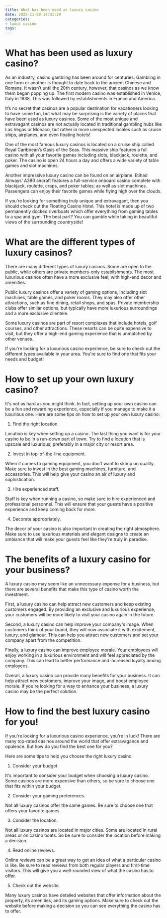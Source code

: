 ```yaml
---
title: What has been used as luxury casino
date: 2022-11-08 14:31:29
categories:
- luxus casino
tags:
---
```



#  What has been used as luxury casino?

As an industry, casino gambling has been around for centuries. Gambling in one form or another is thought to date back to the ancient Chinese and Romans. It wasn’t until the 20th century, however, that casinos as we know them began popping up. The first modern casino was established in Venice, Italy in 1638. This was followed by establishments in France and America.

It’s no secret that casinos are a popular destination for vacationers looking to have some fun, but what may be surprising is the variety of places that have been used as luxury casinos. Some of the most unique and extravagant casinos are not actually located in traditional gambling hubs like Las Vegas or Monaco, but rather in more unexpected locales such as cruise ships, airplanes, and even floating hotels!

One of the most famous luxury casinos is located on a cruise ship called Royal Caribbean’s Oasis of the Seas. This massive ship features a full casino with all your favorite games including slots, blackjack, roulette, and poker. The casino is open 24 hours a day and offers a wide variety of table games and slot machines.

Another impressive luxury casino can be found on an airplane. Etihad Airways’ A380 aircraft features a full-service onboard casino complete with blackjack, roulette, craps, and poker tables; as well as slot machines. Passengers can enjoy their favorite games while flying high over the clouds.

If you’re looking for something truly unique and extravagant, then you should check out the Floating Casino Hotel. This hotel is made up of two permanently docked riverboats which offer everything from gaming tables to a spa and gym. The best part? You can gamble while taking in beautiful views of the surrounding countryside!

#  What are the different types of luxury casinos?

There are many different types of luxury casinos. Some are open to the public, while others are private members-only establishments. The most luxurious casinos often have a more exclusive feel, with high-end decor and amenities.

Public luxury casinos offer a variety of gaming options, including slot machines, table games, and poker rooms. They may also offer other attractions, such as fine dining, retail shops, and spas. Private membership clubs offer similar options, but typically have more luxurious surroundings and a more exclusive clientele.

Some luxury casinos are part of resort complexes that include hotels, golf courses, and other attractions. These resorts can be quite expensive to visit, but they offer a high-end gaming experience that is unmatched by other venues.

If you're looking for a luxurious casino experience, be sure to check out the different types available in your area. You're sure to find one that fits your needs and budget!

#  How to set up your own luxury casino?

It's not as hard as you might think. In fact, setting up your own casino can be a fun and rewarding experience, especially if you manage to make it a luxurious one. Here are some tips on how to set up your own luxury casino:

1. Find the right location.

Location is key when setting up a casino. The last thing you want is for your casino to be in a run-down part of town. Try to find a location that is upscale and luxurious, preferably in a major city or resort area.

2. Invest in top-of-the-line equipment.

When it comes to gaming equipment, you don't want to skimp on quality. Make sure to invest in the best gaming machines, furniture, and accessories. This will help give your casino an air of luxury and sophistication.

3. Hire experienced staff.

Staff is key when running a casino, so make sure to hire experienced and professional personnel. This will ensure that your guests have a positive experience and keep coming back for more.

4. Decorate appropriately.

The decor of your casino is also important in creating the right atmosphere. Make sure to use luxurious materials and elegant designs to create an ambiance that will make your guests feel like they're truly in paradise.

#  The benefits of a luxury casino for your business?

A luxury casino may seem like an unnecessary expense for a business, but there are several benefits that make this type of casino worth the investment.

First, a luxury casino can help attract new customers and keep existing customers engaged. By providing an exclusive and luxurious experience, your customers will be more likely to visit your casino again in the future.

Second, a luxury casino can help improve your company's image. When customers think of your brand, they will now associate it with excitement, luxury, and glamour. This can help you attract new customers and set your company apart from the competition.

Finally, a luxury casino can improve employee morale. Your employees will enjoy working in a luxurious environment and will feel appreciated by the company. This can lead to better performance and increased loyalty among employees.

Overall, a luxury casino can provide many benefits for your business. It can help attract new customers, improve your image, and boost employee morale. If you're looking for a way to enhance your business, a luxury casino may be the perfect solution.

#  How to find the best luxury casino for you!

If you're looking for a luxurious casino experience, you're in luck! There are many top-rated casinos around the world that offer extravagance and opulence. But how do you find the best one for you?

Here are some tips to help you choose the right luxury casino:

1. Consider your budget.

It's important to consider your budget when choosing a luxury casino. Some casinos are more expensive than others, so be sure to choose one that fits within your budget.

2. Consider your gaming preferences.

Not all luxury casinos offer the same games. Be sure to choose one that offers your favorite games.

3. Consider the location.

Not all luxury casinos are located in major cities. Some are located in rural areas or on casino boats. So be sure to consider the location before making a decision.

4. Read online reviews.

Online reviews can be a great way to get an idea of what a particular casino is like. Be sure to read reviews from both regular players and first-time visitors. This will give you a well-rounded view of what the casino has to offer.

5. Check out the website.

Many luxury casinos have detailed websites that offer information about the property, its amenities, and its gaming options. Make sure to check out the website before making a decision so you can see everything the casino has to offer.